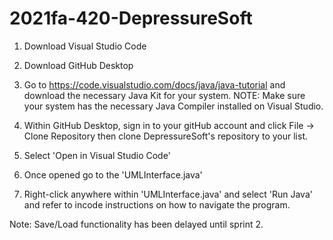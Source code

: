 # 2021fa-420-DepressureSoft

1. Download Visual Studio Code 

2. Download GitHub Desktop

3. Go to https://code.visualstudio.com/docs/java/java-tutorial and download the necessary Java Kit for your system.
NOTE: Make sure your system has the necessary Java Compiler installed on Visual Studio. 

4. Within GitHub Desktop, sign in to your gitHub account and click File -> Clone Repository then clone DepressureSoft's repository to your list.

5. Select 'Open in Visual Studio Code'

6. Once opened go to the 'UMLInterface.java'

7. Right-click anywhere within 'UMLInterface.java' and select 'Run Java' and refer to incode instructions on how to navigate the program.


Note: Save/Load functionality has been delayed until sprint 2.
